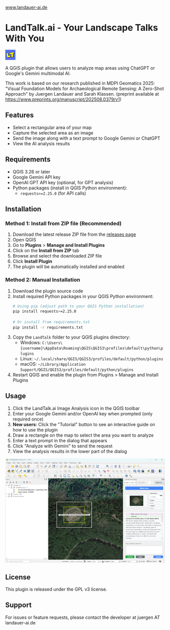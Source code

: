 www.landauer-ai.de

# LandTalk.ai - Your Landscape Talks With You 

![LandTalk Icon](icons/LT.AI.png)

 A QGIS plugin that allows users to analyze map areas using ChatGPT or Google's Gemini multimodal AI.

 This work is based on our research published in MDPI Geomatics 2025: "Visual Foundation Models for Archaeological Remote Sensing: A Zero-Shot Approach" by Juergen Landauer and Sarah Klassen. (preprint available at https://www.preprints.org/manuscript/202508.0379/v1)

 ## Features

 - Select a rectangular area of your map
 - Capture the selected area as an image
 - Send the image along with a text prompt to Google Gemini or ChatGPT
 - View the AI analysis results

 ## Requirements

- QGIS 3.26 or later
- Google Gemini API key
- OpenAI GPT API key (optional, for GPT analysis)
- Python packages (install in QGIS Python environment):
  - `requests>=2.25.0` (for API calls)

## Installation

### Method 1: Install from ZIP file (Recommended)

1. Download the latest release ZIP file from the [releases page](https://github.com/juergenlandauer/LandTalk.AI/releases)
2. Open QGIS
3. Go to **Plugins** > **Manage and Install Plugins**
4. Click on the **Install from ZIP** tab
5. Browse and select the downloaded ZIP file
6. Click **Install Plugin**
7. The plugin will be automatically installed and enabled

### Method 2: Manual Installation

1. Download the plugin source code
2. Install required Python packages in your QGIS Python environment:
   ```bash
   # Using pip (adjust path to your QGIS Python installation)
   pip install requests>=2.25.0
   
   # Or install from requirements.txt
   pip install -r requirements.txt
   ```
3. Copy the `LandTalk` folder to your QGIS plugins directory:
   - Windows: `C:\Users\{username}\AppData\Roaming\QGIS\QGIS3\profiles\default\python\plugins`
   - Linux: `~/.local/share/QGIS/QGIS3/profiles/default/python/plugins`
   - macOS: `~/Library/Application Support/QGIS/QGIS3/profiles/default/python/plugins`
4. Restart QGIS and enable the plugin from Plugins > Manage and Install Plugins

 ## Usage


 1. Click the LandTalk.ai Image Analysis icon in the QGIS toolbar
 2. Enter your Google Gemini and/or OpenAI key when prompted (only required once)
 3. **New users**: Click the "Tutorial" button to see an interactive guide on how to use the plugin
 4. Draw a rectangle on the map to select the area you want to analyze
 5. Enter a text prompt in the dialog that appears
 6. Click "Analyze with Gemini" to send the request
 7. View the analysis results in the lower part of the dialog

 ![LandTalk Plugin Interface](documents/Screen.png)

 ## License

 This plugin is released under the GPL v3 license.

 ## Support

 For issues or feature requests, please contact the developer at juergen AT landauer-ai.de

